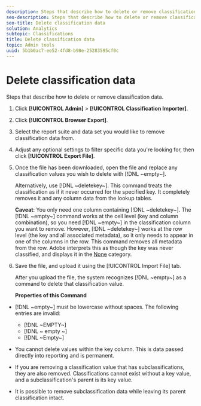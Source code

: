 ```yaml
---
description: Steps that describe how to delete or remove classification data.
seo-description: Steps that describe how to delete or remove classification data.
seo-title: Delete classification data
solution: Analytics
subtopic: Classifications
title: Delete classification data
topic: Admin tools
uuid: 5b1b0ac7-ee52-4fd8-b98e-25283595cf0c
---
```


# Delete classification data

Steps that describe how to delete or remove classification data.

1. Click **[!UICONTROL Admin]** > **[!UICONTROL Classification Importer]**.
1. Click **[!UICONTROL Browser Export]**.
1. Select the report suite and data set you would like to remove classification data from.
1. Adjust any optional settings to filter specific data you're looking for, then click **[!UICONTROL Export File]**.
1. Once the file has been downloaded, open the file and replace any classification values you wish to delete with [!DNL ~empty~].

   Alternatively, use [!DNL ~deletekey~]. This command treats the classification as if it never occurred for the specified key. It completely removes it and any column data from the lookup tables.

   **Caveat**: You only need one column containing [!DNL ~deletekey~]. The [!DNL ~empty~] command works at the cell level (key and column combination), so you need [!DNL ~empty~] in the classification column you want to remove. However, [!DNL ~deletekey~] works at the row level (the key and all associated metadata), so it only needs to appear in one of the columns in the row. This command removes all metadata from the row. Adobe interprets this as though the key was never classified, and displays it in the [None](../../../components/c-classifications2/c-classifications-importer/nonclassified-keys.md#concept_233E51DDF3084FF7B7EA89381C73C5FF) category.

1. Save the file, and upload it using the [!UICONTROL Import File] tab.

   After you upload the file, the system recognizes [!DNL ~empty~] as a command to delete that classification value.

   **Properties of this Command**

* [!DNL ~empty~] must be lowercase without spaces. The following entries are invalid:

    * [!DNL ~EMPTY~] 
    * [!DNL ~ empty ~] 
    * [!DNL ~Empty~]

* You cannot delete values within the key column. This is data passed directly into reporting and is permanent.
* If you are removing a classification value that has subclassifications, they are also removed. Classifications cannot exist without a key value, and a subclassification's parent is its key value.
* It is possible to remove subclassification data while leaving its parent classification intact.

